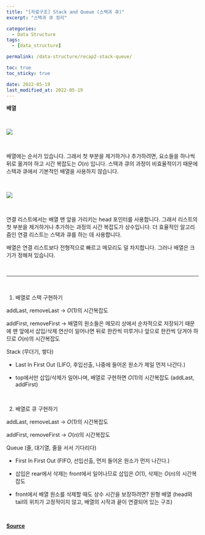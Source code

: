```yaml
---
title: "[자료구조] Stack and Queue (스택과 큐)"
excerpt: "스택과 큐 정리"

categories:
  - Data Structure
tags:
  - [data_structure]

permalink: /data-structure/recap2-stack-queue/

toc: true
toc_sticky: true

date: 2022-05-19
last_modified_at: 2022-05-19
---
```


**배열**

 <br>

![](https://cphinf.pstatic.net/mooc/20210430_116/1619710888106cD9Y6_PNG/mceclip2.png)

 <br>

배열에는 순서가 있습니다. 그래서 첫 부분을 제거하거나 추가하려면, 요소들을 하나씩 뒤로 옮겨야 하고 시간 복잡도는 $O(n)$ 입니다. 스택과 큐의 과정이 비효율적이기 때문에 스택과 큐에서 기본적인 배열을 사용하지 않습니다.

 <br>

![](https://cphinf.pstatic.net/mooc/20210430_171/1619710615606kqDy2_PNG/mceclip1.png)

<br>

연결 리스트에서는 배열 맨 앞을 가리키는 head 포인터를 사용합니다. 그래서 리스트의 첫 부분을 제거하거나 추가하는 과정의 시간 복잡도가 상수입니다. 더 효율적인 알고리즘인 연결 리스트는 스택과 큐를 하는 데 사용합니다.


배열은 연결 리스트보다 전형적으로 빠르고 메모리도 덜 차지합니다. 그러나 배열은 크기가 정해져 있습니다.

<br>
<HR>
<br>

1. 배열로 스택 구현하기

addLast, removeLast -> $O(1)$의 시간복잡도

addFirst, removeFirst -> 배열의 원소들은 메모리 상에서 순차적으로 저장되기 때문에 맨 앞에서 삽입/삭제 연산이 일어나면 뒤로 한칸씩 미루거나 앞으로 한칸씩 당겨야 하므로 $O(n)$의 시간복잡도

Stack (무더기, 쌓다)

- Last In First Out (LIFO, 후입선출, 나중에 들어온 원소가 제일 먼저 나간다.)

- top에서만 삽입/삭제가 일어나며, 배열로 구현하면 $O(1)$의 시간복잡도 (addLast, addFirst)

 <br>

2. 배열로 큐 구현하기

addLast, removeLast -> $O(1)$의 시간복잡도

addFirst, removeFirst -> $O(n)$의 시간복잡도

Queue (줄, 대기열, 줄을 서서 기다리다)

- First In First Out (FIFO, 선입선출, 먼저 들어온 원소가 먼저 나간다.)

- 삽입은 rear에서 삭제는 front에서 일어나므로 삽입은 $O(1)$, 삭제는 $O(n)$의 시간복잡도

- front에서 배열 원소를 삭제할 때도 상수 시간을 보장하려면? 원형 배열 (head와 tail의 위치가 고정적이지 않고, 배열의 시작과 끝이 연결되어 있는 구조)


<br>

[**Source**](https://www.boostcourse.org/cs204/joinLectures/145114)
